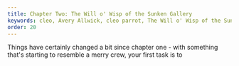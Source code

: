 ```yaml
---
title: Chapter Two: The Will o' Wisp of the Sunken Gallery
keywords: cleo, Avery Allwick, cleo parrot, The Will o' Wisp of the Sunken Gallery
order: 20
---
```


Things have certainly changed a bit since chapter one - with something that's starting to resemble a merry crew, your first task is to

